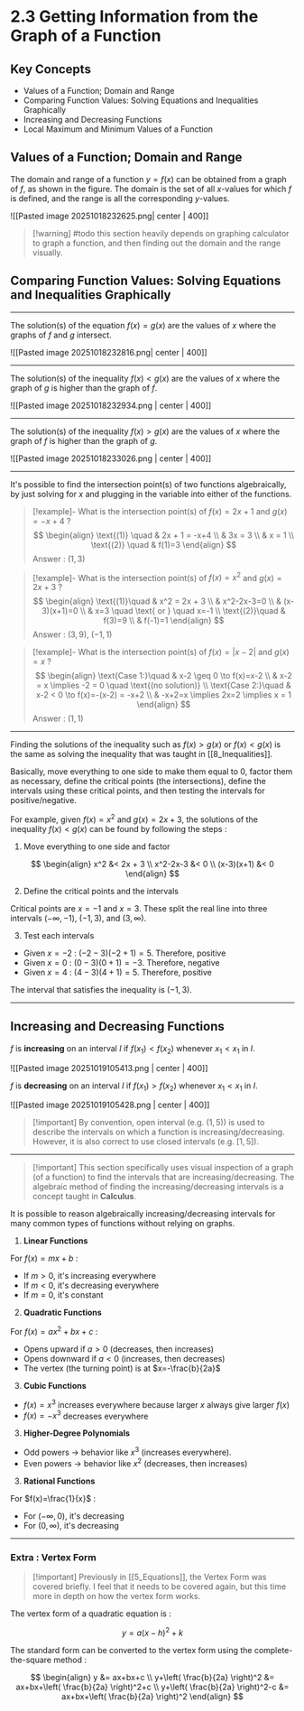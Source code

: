 # 2.3 Getting Information from the Graph of a Function

## Key Concepts

- Values of a Function; Domain and Range
- Comparing Function Values: Solving Equations and Inequalities Graphically
- Increasing and Decreasing Functions
- Local Maximum and Minimum Values of a Function


## Values of a Function; Domain and Range

The domain and range of a function $y=f(x)$ can be obtained from a graph of $f$, as shown in the figure. The domain is the set of all $x$-values for which $f$ is defined, and the range is all the corresponding $y$-values.

![[Pasted image 20251018232625.png| center | 400]]


> [!warning] #todo this section heavily depends on graphing calculator to graph a function, and then finding out the domain and the range visually.


## Comparing Function Values: Solving Equations and Inequalities Graphically

---
The solution(s) of the equation $f(x)=g(x)$ are the values of $x$ where the graphs of $f$ and $g$ intersect.

![[Pasted image 20251018232816.png| center | 400]]

---
The solution(s) of the inequality $f(x)<g(x)$ are the values of $x$ where the graph of $g$ is higher than the graph of $f$.

![[Pasted image 20251018232934.png | center | 400]]

---
The solution(s) of the inequality $f(x)>g(x)$ are the values of $x$ where the graph of $f$ is higher than the graph of $g$.

![[Pasted image 20251018233026.png | center | 400]]

---
It's possible to find the intersection point(s) of two functions algebraically, by just solving for $x$ and plugging in the variable into either of the functions.

> [!example]- What is the intersection point(s) of $f(x) = 2x+1$ and $g(x)=-x+4$ ?
> $$
> \begin{align}
>   \text{(1)} \quad & 2x + 1 = -x+4 \\
>   & 3x = 3 \\
>   & x = 1 \\
>   \text{(2)} \quad & f(1)=3
> \end{align}
> $$
> Answer : $(1,3)$

> [!example]- What is the intersection point(s) of $f(x)=x^2$ and $g(x)=2x+3$ ?
> $$
> \begin{align}
>   \text{(1)}\quad & x^2 = 2x + 3 \\
>   & x^2-2x-3=0 \\
>   & (x-3)(x+1)=0 \\
>   & x=3 \quad \text{ or } \quad x=-1 \\
>   \text{(2)}\quad & f(3)=9 \\
>   & f(-1)=1
> \end{align}
> $$
> Answer : $(3,9)$, $(-1,1)$

> [!example]- What is the intersection point(s) of $f(x)=|x-2|$ and $g(x)=x$ ?
> $$
> \begin{align}
>   \text{Case 1:}\quad & x-2 \geq 0 \to f(x)=x-2 \\
>   & x-2 = x \implies -2 = 0 \quad \text{(no solution)} \\
>   \text{Case 2:}\quad & x-2 < 0 \to f(x)=-(x-2) = -x+2 \\
>   & -x+2=x \implies 2x=2 \implies x = 1
> \end{align}
> $$
> Answer : $(1,1)$

---
Finding the solutions of the inequality such as $f(x)>g(x)$ or $f(x)<g(x)$ is the same as solving the inequality that was taught in [[8_Inequalities]].

Basically, move everything to one side to make them equal to $0$, factor them as necessary, define the critical points (the intersections), define the intervals using these critical points, and then testing the intervals for positive/negative.

For example, given $f(x)=x^2$ and $g(x)=2x+3$, the solutions of the inequality $f(x)<g(x)$ can be found by following the steps :

1. Move everything to one side and factor

$$
\begin{align}
  x^2 &< 2x + 3 \\
  x^2-2x-3 &< 0 \\
  (x-3)(x+1) &< 0
\end{align}
$$

2. Define the critical points and the intervals

Critical points are $x=-1$ and $x=3$. These split the real line into three intervals $(-\infty, -1)$, $(-1,3)$, and $(3, \infty)$.


3. Test each intervals

- Given $x=-2$ : $(-2-3)(-2+1)=5$. Therefore, positive
- Given $x=0$ : $(0-3)(0+1)=-3$. Therefore, negative
- Given $x=4$ : $(4-3)(4+1)=5$. Therefore, positive

The interval that satisfies the inequality is $(-1,3)$.

---

## Increasing and Decreasing Functions

$f$ is **increasing** on an interval $I$ if $f(x_{1})<f(x_{2})$ whenever $x_{1}<x_{1}$ in $I$.

![[Pasted image 20251019105413.png | center | 400]]

$f$ is **decreasing** on an interval $I$ if $f(x_{1})>f(x_{2})$ whenever $x_{1}<x_{1}$ in $I$.

![[Pasted image 20251019105428.png | center | 400]]


> [!important] By convention, open interval (e.g. $(1,5)$) is used to describe the intervals on which a function is increasing/decreasing. However, it is also correct to use closed intervals (e.g. $[1,5]$).

---
> [!important] This section specifically uses visual inspection of a graph (of a function) to find the intervals that are increasing/decreasing.
> The algebraic method of finding the increasing/decreasing intervals is a concept taught in **Calculus**.

It is possible to reason algebraically increasing/decreasing intervals for many common types of functions without relying on graphs.

1. **Linear Functions**

For $f(x)=mx+b$ :
- If $m>0$, it's increasing everywhere
- If $m<0$, it's decreasing everywhere
- If $m=0$, it's constant

2. **Quadratic Functions**

For $f(x)=ax^2+bx+c$ :
- Opens upward if $a>0$ (decreases, then increases)
- Opens downward if $a<0$ (increases, then decreases)
- The vertex (the turning point) is at $x=-\frac{b}{2a}$

3. **Cubic Functions**

- $f(x)=x^3$ increases everywhere because larger $x$ always give larger $f(x)$
- $f(x)=-x^3$ decreases everywhere

3. **Higher-Degree Polynomials**

- Odd powers -> behavior like $x^3$ (increases everywhere).
- Even powers -> behavior like $x^2$ (decreases, then increases)

3. **Rational Functions**

For $f(x)=\frac{1}{x}$ :
- For $(-\infty,0)$, it's decreasing
- For $(0,\infty)$, it's decreasing

---

### Extra : Vertex Form

> [!important] Previously in [[5_Equations]], the Vertex Form was covered briefly. I feel that it needs to be covered again, but this time more in depth on how the vertex form works.

The vertex form of a quadratic equation is :

$$
y=a(x-h)^2+k
$$

The standard form can be converted to the vertex form using the complete-the-square method :

$$
\begin{align}
  y &= ax+bx+c \\
  y+\left( \frac{b}{2a} \right)^2 &= ax+bx+\left( \frac{b}{2a} \right)^2+c \\
  y+\left( \frac{b}{2a} \right)^2-c &= ax+bx+\left( \frac{b}{2a} \right)^2
\end{align}
$$